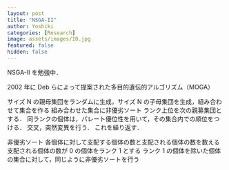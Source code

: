 ```yaml
---
layout: post
title: "NSGA-II"
author: Yoshiki
categories: [Research]
image: assets/images/10.jpg
featured: false
hidden: false
---
```


NSGA-II を勉強中．

2002 年に Deb らによって提案された多目的遺伝的アルゴリズム（MOGA）

サイズ N の親母集団をランダムに生成，サイズ N の子母集団を生成，組み合わせて集合を作る
組み合わせた集合に非優劣ソート
ランク上位を次の親募集団とする．
同ランクの個体は，パレート優位性を用いて，その集合内での順位をつける．
交叉，突然変異を行う．
これを繰り返す．

非優劣ソート
各個体に対して支配する個体の数と支配される個体の数を数える
支配される個体の数が 0 の個体をランク 1 とする
ランク 1 の個体を除いた個体の集合に対して，同じように非優劣ソートを行う
